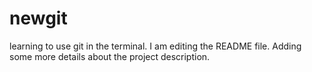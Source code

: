 # newgit
learning to use git in the terminal. 
I am editing the README file. Adding some more details about the project description.
